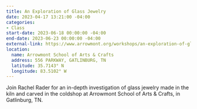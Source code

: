 ```yaml
---
title: An Exploration of Glass Jewelry
date: 2023-04-17 13:21:00 -04:00
categories:
- Class
start-date: 2023-06-18 00:00:00 -04:00
end-date: 2023-06-23 00:00:00 -04:00
external-link: https://www.arrowmont.org/workshops/an-exploration-of-glass-jewelry-rachel-rader/
location:
  name: Arrowmont School of Arts & Crafts
  address: 556 PARKWAY, GATLINBURG, TN
  latitude: 35.7143° N
  longitude: 83.5102° W
---
```


Join Rachel Rader for an in-depth investigation of glass jewelry made in the kiln and carved in the coldshop at Arrowmont School of Arts & Crafts, in Gatlinburg, TN. 